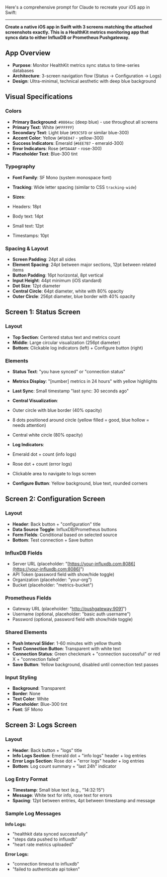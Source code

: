 Here's a comprehensive prompt for Claude to recreate your iOS app in Swift:

---

**Create a native iOS app in Swift with 3 screens matching the attached screenshots exactly. This is a HealthKit metrics monitoring app that syncs data to either InfluxDB or Prometheus Pushgateway.**

## **App Overview**

- **Purpose**: Monitor HealthKit metrics sync status to time-series databases
- **Architecture**: 3-screen navigation flow (Status → Configuration → Logs)
- **Design**: Ultra-minimal, technical aesthetic with deep blue background


## **Visual Specifications**

### **Colors**

- **Primary Background**: `#0804ac` (deep blue) - use throughout all screens
- **Primary Text**: White (`#FFFFFF`)
- **Secondary Text**: Light blue (`#93C5FD` or similar blue-300)
- **Accent Color**: Yellow (`#FDE047` - yellow-300)
- **Success Indicators**: Emerald (`#6EE7B7` - emerald-300)
- **Error Indicators**: Rose (`#FDA4AF` - rose-300)
- **Placeholder Text**: Blue-300 tint


### **Typography**

- **Font Family**: SF Mono (system monospace font)
- **Tracking**: Wide letter spacing (similar to CSS `tracking-wide`)
- **Sizes**:

- Headers: 18pt
- Body text: 14pt
- Small text: 12pt
- Timestamps: 10pt





### **Spacing & Layout**

- **Screen Padding**: 24pt all sides
- **Element Spacing**: 24pt between major sections, 12pt between related items
- **Button Padding**: 16pt horizontal, 8pt vertical
- **Input Height**: 44pt minimum (iOS standard)
- **Dot Size**: 12pt diameter
- **Central Circle**: 64pt diameter, white with 80% opacity
- **Outer Circle**: 256pt diameter, blue border with 40% opacity


## **Screen 1: Status Screen**

### **Layout**

- **Top Section**: Centered status text and metrics count
- **Middle**: Large circular visualization (256pt diameter)
- **Bottom**: Clickable log indicators (left) + Configure button (right)


### **Elements**

- **Status Text**: "you have synced" or "connection status"
- **Metrics Display**: "[number] metrics in 24 hours" with yellow highlights
- **Last Sync**: Small timestamp "last sync: 30 seconds ago"
- **Central Visualization**:

- Outer circle with blue border (40% opacity)
- 8 dots positioned around circle (yellow filled = good, blue hollow = needs attention)
- Central white circle (80% opacity)



- **Log Indicators**:

- Emerald dot + count (info logs)
- Rose dot + count (error logs)
- Clickable area to navigate to logs screen



- **Configure Button**: Yellow background, blue text, rounded corners


## **Screen 2: Configuration Screen**

### **Layout**

- **Header**: Back button + "configuration" title
- **Data Source Toggle**: InfluxDB/Prometheus buttons
- **Form Fields**: Conditional based on selected source
- **Bottom**: Test connection + Save button


### **InfluxDB Fields**

- Server URL (placeholder: "[https://your-influxdb.com:8086](https://your-influxdb.com:8086)")
- API Token (password field with show/hide toggle)
- Organization (placeholder: "your-org")
- Bucket (placeholder: "metrics-bucket")


### **Prometheus Fields**

- Gateway URL (placeholder: "[http://pushgateway:9091](http://pushgateway:9091)")
- Username (optional, placeholder: "basic auth username")
- Password (optional, password field with show/hide toggle)


### **Shared Elements**

- **Push Interval Slider**: 1-60 minutes with yellow thumb
- **Test Connection Button**: Transparent with white text
- **Connection Status**: Green checkmark + "connection successful" or red X + "connection failed"
- **Save Button**: Yellow background, disabled until connection test passes


### **Input Styling**

- **Background**: Transparent
- **Border**: None
- **Text Color**: White
- **Placeholder**: Blue-300 tint
- **Font**: SF Mono


## **Screen 3: Logs Screen**

### **Layout**

- **Header**: Back button + "logs" title
- **Info Logs Section**: Emerald dot + "info logs" header + log entries
- **Error Logs Section**: Rose dot + "error logs" header + log entries
- **Bottom**: Log count summary + "last 24h" indicator


### **Log Entry Format**

- **Timestamp**: Small blue text (e.g., "14:32:15")
- **Message**: White text for info, rose text for errors
- **Spacing**: 12pt between entries, 4pt between timestamp and message


### **Sample Log Messages**

**Info Logs:**

- "healthkit data synced successfully"
- "steps data pushed to influxdb"
- "heart rate metrics uploaded"


**Error Logs:**

- "connection timeout to influxdb"
- "failed to authenticate api token"

